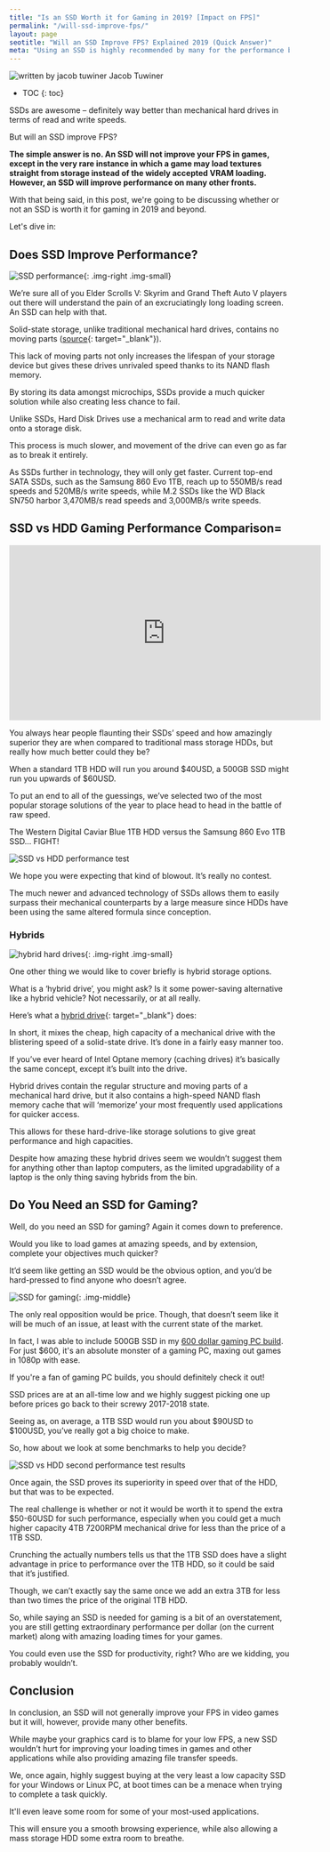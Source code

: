 ```yaml
---
title: "Is an SSD Worth it for Gaming in 2019? [Impact on FPS]" 
permalink: "/will-ssd-improve-fps/"
layout: page
seotitle: "Will an SSD Improve FPS? Explained 2019 (Quick Answer)" 
meta: "Using an SSD is highly recommended by many for the performance boosts, but will an SSD improve FPS when gaming?"
---
```


<div class="author-line">
	<img class="author-image" alt="written by jacob tuwiner" src="/img/profile/close.jpg" />
	<span>Jacob Tuwiner</span>
</div>

* TOC
{: toc}

SSDs are awesome – definitely way better than mechanical hard drives in terms of read and write speeds.

But will an SSD improve FPS? 

**The simple answer is no. An SSD will not improve your FPS in games, except in the very rare instance in which a game may load textures straight from storage instead of the widely accepted VRAM loading. However, an SSD will improve performance on many other fronts.** 

With that being said, in this post, we're going to be discussing whether or not an SSD is worth it for gaming in 2019 and beyond. 

Let's dive in: 

## Does SSD Improve Performance?
![SSD performance](/img/ssd-improve-fps/performance.png){: .img-right .img-small}

We’re sure all of you Elder Scrolls V: Skyrim and Grand Theft Auto V players out there will understand the pain of an excruciatingly long loading screen. An SSD can help with that. 

Solid-state storage, unlike traditional mechanical hard drives, contains no moving parts ([source](https://www.makeuseof.com/tag/solidstate-drives-work-makeuseof-explains/){: target="_blank"}). 

This lack of moving parts not only increases the lifespan of your storage device but gives these drives unrivaled speed thanks to its NAND flash memory.

By storing its data amongst microchips, SSDs provide a much quicker solution while also creating less chance to fail. 

Unlike SSDs, Hard Disk Drives use a mechanical arm to read and write data onto a storage disk. 

This process is much slower, and movement of the drive can even go as far as to break it entirely.

As SSDs further in technology, they will only get faster. Current top-end SATA SSDs, such as the Samsung 860 Evo 1TB, reach up to 550MB/s read speeds and 520MB/s write speeds, while M.2 SSDs like the WD Black SN750 harbor 3,470MB/s read speeds and 3,000MB/s write speeds.

## SSD vs HDD Gaming Performance Comparison=

<div class="vid-container">
<iframe width="560" height="315" src="https://www.youtube.com/embed/hUGt0M6YhsU" frameborder="0" allow="accelerometer; autoplay; encrypted-media; gyroscope; picture-in-picture" allowfullscreen></iframe>
</div>

You always hear people flaunting their SSDs’ speed and how amazingly superior they are when compared to traditional mass storage HDDs, but really how much better could they be? 

When a standard 1TB HDD will run you around $40USD, a 500GB SSD might run you upwards of $60USD.

To put an end to all of the guessings, we’ve selected two of the most popular storage solutions of the year to place head to head in the battle of raw speed.

The Western Digital Caviar Blue 1TB HDD versus the Samsung 860 Evo 1TB SSD… FIGHT!

![SSD vs HDD performance test](/img/ssd-improve-fps/test-1.png)

We hope you were expecting that kind of blowout. It’s really no contest.

The much newer and advanced technology of SSDs allows them to easily surpass their mechanical counterparts by a large measure since HDDs have been using the same altered formula since conception.

### Hybrids
![hybrid hard drives](/img/ssd-improve-fps/hybrids.jpg){: .img-right .img-small}

One other thing we would like to cover briefly is hybrid storage options.

What is a ‘hybrid drive’, you might ask? Is it some power-saving alternative like a hybrid vehicle? Not necessarily, or at all really. 

Here’s what a [hybrid drive](https://en.wikipedia.org/wiki/Hybrid_drive){: target="_blank"} does:

In short, it mixes the cheap, high capacity of a mechanical drive with the blistering speed of a solid-state drive. It’s done in a fairly easy manner too. 

If you’ve ever heard of Intel Optane memory (caching drives) it’s basically the same concept, except it’s built into the drive.

Hybrid drives contain the regular structure and moving parts of a mechanical hard drive, but it also contains a high-speed NAND flash memory cache that will ‘memorize’ your most frequently used applications for quicker access.

This allows for these hard-drive-like storage solutions to give great performance and high capacities.

Despite how amazing these hybrid drives seem we wouldn’t suggest them for anything other than laptop computers, as the limited upgradability of a laptop is the only thing saving hybrids from the bin.

## Do You Need an SSD for Gaming? 

Well, do you need an SSD for gaming? Again it comes down to preference.

Would you like to load games at amazing speeds, and by extension, complete your objectives much quicker? 

It’d seem like getting an SSD would be the obvious option, and you’d be hard-pressed to find anyone who doesn’t agree.

![SSD for gaming](/img/ssd-improve-fps/ssd.jpg){: .img-middle}

The only real opposition would be price. Though, that doesn’t seem like it will be much of an issue, at least with the current state of the market. 

In fact, I was able to include 500GB SSD in my [600 dollar gaming PC build](/budget-pcs/600/). For just $600, it's an absolute monster of a gaming PC, maxing out games in 1080p with ease. 

If you're a fan of gaming PC builds, you should definitely check it out! 

SSD prices are at an all-time low and we highly suggest picking one up before prices go back to their screwy 2017-2018 state.

Seeing as, on average, a 1TB SSD would run you about $90USD to $100USD, you’ve really got a big choice to make. 

So, how about we look at some benchmarks to help you decide?

![SSD vs HDD second performance test results](/img/ssd-improve-fps/test-2.png)

Once again, the SSD proves its superiority in speed over that of the HDD, but that was to be expected.

The real challenge is whether or not it would be worth it to spend the extra $50-60USD for such performance, especially when you could get a much higher capacity 4TB 7200RPM mechanical drive for less than the price of a 1TB SSD.

Crunching the actually numbers tells us that the 1TB SSD does have a slight advantage in price to performance over the 1TB HDD, so it could be said that it’s justified. 

Though, we can’t exactly say the same once we add an extra 3TB for less than two times the price of the original 1TB HDD.

So, while saying an SSD is needed for gaming is a bit of an overstatement, you are still getting extraordinary performance per dollar (on the current market) along with amazing loading times for your games. 

You could even use the SSD for productivity, right? Who are we kidding, you probably wouldn’t.

## Conclusion 

In conclusion, an SSD will not generally improve your FPS in video games but it will, however, provide many other benefits.

While maybe your graphics card is to blame for your low FPS, a new SSD wouldn’t hurt for improving your loading times in games and other applications while also providing amazing file transfer speeds.

We, once again, highly suggest buying at the very least a low capacity SSD for your Windows or Linux PC, at boot times can be a menace when trying to complete a task quickly. 

It'll even leave some room for some of your most-used applications. 

This will ensure you a smooth browsing experience, while also allowing a mass storage HDD some extra room to breathe.